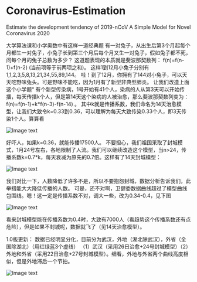 # Coronavirus-Estimation
Estimate the development tendency of 2019-nCoV
A Simple Model for Novel Coronavirus 2020

大学算法课和小学奥数中有这样一道经典题
有一对兔子，从出生后第3个月起每个月都生一对兔子，小兔子长到第三个月后每个月又生一对兔子，假如兔子都不死，问每个月的兔子总数为多少？ 
这道题表现的本质就是斐波那契数列：
f(n)=f(n-1)+f(n-2) (当前项等于前两项之和)。 
这样1到12月小兔子分别有1,1,2,3,5,8,13,21,34,55,89,144。 哇！到了12月，你拥有了144对小兔子，可以天天吃野味兔头。可是野味不能吃，因为1月有了新型非典型肺炎。
让我们改造上面这个小学题“
有个新型传染病，1号开始有41个人，染病的人从第3天可以开始传播，每天传播k个人，但是第14天这个染病的人被治愈，那么斐波那契数列变为：
f(n)=f(n-1)+k*f(n-3)-f(n-14) 。
其中k就是传播系数，我们命名为14天治愈模型，让我们大致令k=0.33到0.36，可以理解为每天大致传染0.33个人，即3天传染1个人。算算看

![Image text](https://github.com/JunjieZhouwust/Coronavirus-Estimation/tree/master/images/image1.png)

好吓人，如果k=0.36，就能传播17500人。
  不要担心，我们祖国采取了封城模式，1月24号左右，各地限制了人流。我们可以继续改造这个模型，当n>24，传播系数k=0.7*k，每天衰减为原先的0.7倍。这样有了14天封城模型：
  
![Image text](https://github.com/JunjieZhouwust/Coronavirus-Estimation/tree/master/images/image2.png)

我们对比一下，人数降低了许多不是，所以不要抱怨封城，数据分析告诉我们，此举措能大大降低传播的人数。
可是，还不对啊，卫健委数据曲线超过了模型曲线包围线。嗯！这一定是传播系数不对，调大一些，改为0.34-0.4，见下图

![Image text](https://github.com/JunjieZhouwust/Coronavirus-Estimation/tree/master/images/image3.png)
 
看来封城模型能在传播系数为0.4时，大致有7000人（看趋势这个传播系数还有点危险），但是如果不封城呢，数据就飞了（见14天治愈模型）。

1.0版更新：
数据已经明显分化，目前分为武汉，外地（湖北除武汉），外省（全国除湖北）（用红绿蓝3个虚线） （1）武汉（采用26日治愈+24号封城模型）（2）外地和外省（采用22日治愈+27号封城模型）。细看，外地与外省两个曲线高度相似，但是外地滞后一个节拍。

![Image text](https://github.com/JunjieZhouwust/Coronavirus-Estimation/tree/master/images/image4.png)
